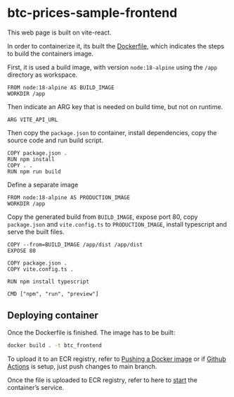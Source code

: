 # btc-prices-sample-frontend

This web page is built on vite-react. 

In order to containerize it, its built the [Dockerfile](https://github.com/dnaar/btc-prices-sample-frontend/blob/1b000550c86246d57ba186ccc74d468cac8b30e2/Dockerfile), which indicates the steps to build the containers image.

First, it is used a build image, with version `node:18-alpine` using the `/app` directory as workspace.

```docker
FROM node:18-alpine AS BUILD_IMAGE
WORKDIR /app
```

Then indicate an ARG key that is needed on build time, but not on runtime.

```docker
ARG VITE_API_URL

```

Then copy the `package.json` to container, install dependencies, copy the source code and run build script.

```docker
COPY package.json .
RUN npm install
COPY . .
RUN npm run build
```

Define a separate image

```docker
FROM node:18-alpine AS PRODUCTION_IMAGE
WORKDIR /app
```

Copy the generated build from `BUILD_IMAGE`, expose port 80, copy `package.json` and `vite.config.ts` to `PRODUCTION_IMAGE`, install typescript and serve the built files.

```docker
COPY --from=BUILD_IMAGE /app/dist /app/dist
EXPOSE 80

COPY package.json .
COPY vite.config.ts .

RUN npm install typescript

CMD ["npm", "run", "preview"]
```

## Deploying container

Once the Dockerfile is finished. The image has to be built:

```bash
docker build . -t btc_frontend
```

To upload it to an ECR registry, refer to [Pushing a Docker image](https://docs.aws.amazon.com/AmazonECR/latest/userguide/docker-push-ecr-image.html) or if [Github Actions](https://github.com/dnaar/btc-prices-sample-frontend/blob/1b000550c86246d57ba186ccc74d468cac8b30e2/.github/workflows/image-deploy.yml) is setup, just push changes to main branch.

Once the file is uploaded to ECR registry, refer to here to [start](https://github.com/dnaar/prueba-tecnica-efr#after-uploading-image-to-ecr) the container’s service.
